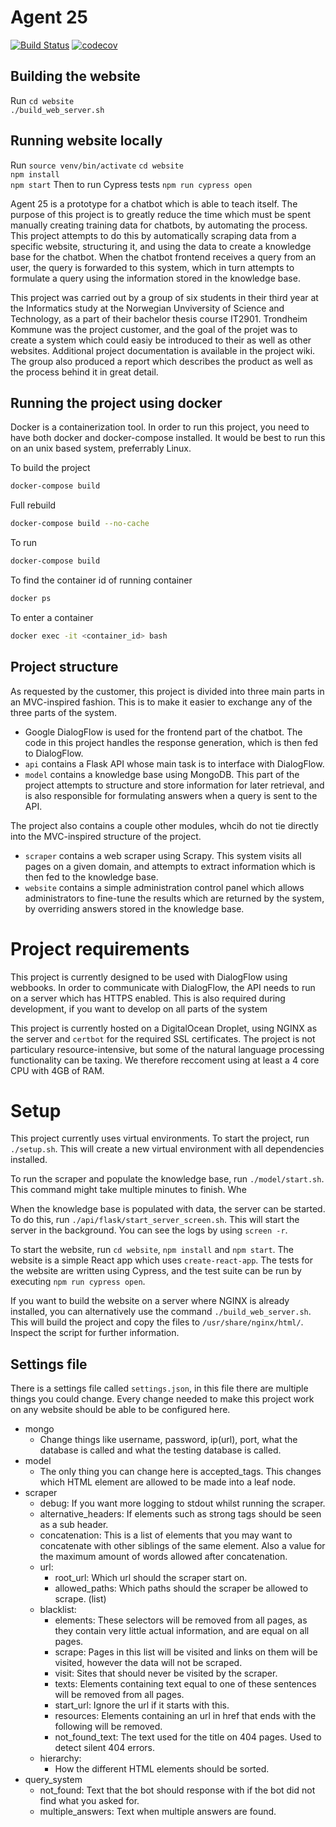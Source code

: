 # Agent 25

[![Build Status](https://travis-ci.com/vegarab/agent-25.svg?token=L9RN2jPDa7p43DCcYhYZ&branch=dev)](https://travis-ci.com/vegarab/agent-25)
[![codecov](https://codecov.io/gh/vegarab/agent-25/branch/dev/graph/badge.svg?token=ArL47bWQSN)](https://codecov.io/gh/vegarab/agent-25)
## Building the website
Run
`cd website`  
`./build_web_server.sh`  

## Running website locally
Run
`source venv/bin/activate` 
`cd website`  
`npm install`  
`npm start`
Then to run Cypress tests
`npm run cypress open`

Agent 25 is a prototype for a chatbot which is able to teach itself. The
purpose of this project is to greatly reduce the time which must be spent
manually creating training data for chatbots, by automating the process.
This project attempts to do this by automatically scraping data from a
specific website, structuring it, and using the data to create a knowledge
base for the chatbot. When the chatbot frontend receives a query from an user,
the query is forwarded to this system, which in turn attempts to formulate
a query using the information stored in the knowledge base.

This project was carried out by a group of six students in their third year
at the Informatics study at the Norwegian Unviversity of Science and
Technology, as a part of their bachelor thesis course IT2901. Trondheim
Kommune was the project customer, and the goal of the projet was to create
a system which could easiy be introduced to their as well as other websites.
Additional project documentation is available in the project wiki. The group
also produced a report which describes the product as well as the process
behind it in great detail.

## Running the project using docker
Docker is a containerization tool. In order to run this project, you need
to have both docker and docker-compose installed. It would be best to run
this on an unix based system, preferrably Linux.

To build the project

```bash
docker-compose build
```

Full rebuild

```bash
docker-compose build --no-cache
```

To run

```bash
docker-compose build
```

To find the container id of running container

```bash
docker ps
```

To enter a container
```bash
docker exec -it <container_id> bash
```

## Project structure

As requested by the customer, this project is divided into three main parts in
an MVC-inspired fashion. This is to make it easier to exchange any of the three
parts of the system.

- Google DialogFlow is used for the frontend part of the chatbot. The code in
  this project handles the response generation, which is then fed to DialogFlow.
- `api` contains a Flask API whose main task is to interface with DialogFlow.
- `model` contains a knowledge base using MongoDB. This part of the project
  attempts to structure and store information for later retrieval, and is also
  responsible for formulating answers when a query is sent to the API.

The project also contains a couple other modules, whcih do not tie directly
into the MVC-inspired structure of the project.

- `scraper` contains a web scraper using Scrapy. This system visits all pages
  on a given domain, and attempts to extract information which is then fed to
  the knowledge base.
- `website` contains a simple administration control panel which allows administrators
to fine-tune the results which are returned by the system, by overriding answers
stored in the knowledge base.

# Project requirements

This project is currently designed to be used with DialogFlow using webbooks.
In order to communicate with DialogFlow, the API needs to run on a server which
has HTTPS enabled. This is also required during development, if you want to
develop on all parts of the system

This project is currently hosted on a DigitalOcean Droplet, using NGINX as
the server and `certbot` for the required SSL certificates. The project is
not particulary resource-intensive, but some of the natural language processing
functionality can be taxing. We therefore reccoment using at least a 4 core CPU
with 4GB of RAM.

# Setup

This project currently uses virtual environments. To start the project, run
`./setup.sh`. This will create a new virtual environment with all dependencies
installed.

To run the scraper and populate the knowledge base, run `./model/start.sh`. This
command might take multiple minutes to finish. Whe

When the knowledge base is populated with data, the server can be started. To do
this, run `./api/flask/start_server_screen.sh`. This will start the server in
the background. You can see the logs by using `screen -r`.

To start the website, run `cd website`, `npm install` and `npm start`. The website
is a simple React app which uses `create-react-app`. The tests for the website are
written using Cypress, and the test suite can be run by executing `npm run cypress open`.

If you want to build the website on a server where NGINX is already installed, you
can alternatively use the command `./build_web_server.sh`. This will build the project
and copy the files to `/usr/share/nginx/html/`. Inspect the script for further information.



## Settings file
There is a settings file called `settings.json`, in this file there are
multiple things you could change. Every change needed to make this project work on any website should be able to be configured here. 

* mongo
    * Change things like username, password, ip(url), port, what the database is called and what the testing database is called.
* model
    * The only thing you can change here is accepted_tags. This changes which HTML element are allowed to be made into a leaf node.
* scraper
    * debug: If you want more logging to stdout whilst running the scraper.
    * alternative_headers: If elements such as strong tags should be seen as a sub header.
    * concatenation: This is a list of elements that you may want to concatenate with other siblings of the same element. Also a value for the maximum amount of words allowed after concatenation.
    * url:
        * root_url: Which url should the scraper start on.
        * allowed_paths: Which paths should the scraper be allowed to scrape. (list)
    * blacklist:
        * elements: These selectors will be removed from all pages, as they contain very little actual information, and are equal on all pages.
        * scrape: Pages in this list will be visited and links on them will be visited, however the data will not be scraped.
        * visit: Sites that should never be visited by the scraper.
        * texts: Elements containing text equal to one of these sentences will be removed from all pages.
        * start_url: Ignore the url if it starts with this.
        * resources: Elements containing an url in href that ends with the following will be removed.
        * not_found_text: The text used for the title on 404 pages. Used to detect silent 404 errors.
    * hierarchy:
        * How the different HTML elements should be sorted.
* query_system
    * not_found: Text that the bot should response with if the bot did not find what you asked for.
    * multiple_answers: Text when multiple answers are found.
